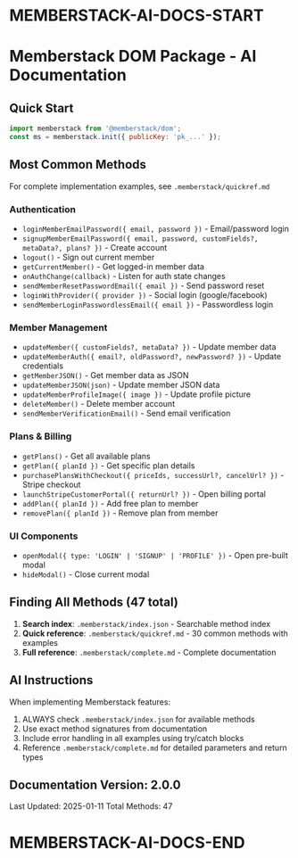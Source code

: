 # MEMBERSTACK-AI-DOCS-START

# Memberstack DOM Package - AI Documentation

## Quick Start
```javascript
import memberstack from '@memberstack/dom';
const ms = memberstack.init({ publicKey: 'pk_...' });
```

## Most Common Methods

For complete implementation examples, see `.memberstack/quickref.md`

### Authentication
- `loginMemberEmailPassword({ email, password })` - Email/password login
- `signupMemberEmailPassword({ email, password, customFields?, metaData?, plans? })` - Create account
- `logout()` - Sign out current member
- `getCurrentMember()` - Get logged-in member data
- `onAuthChange(callback)` - Listen for auth state changes
- `sendMemberResetPasswordEmail({ email })` - Send password reset
- `loginWithProvider({ provider })` - Social login (google/facebook)
- `sendMemberLoginPasswordlessEmail({ email })` - Passwordless login

### Member Management
- `updateMember({ customFields?, metaData? })` - Update member data
- `updateMemberAuth({ email?, oldPassword?, newPassword? })` - Update credentials
- `getMemberJSON()` - Get member data as JSON
- `updateMemberJSON(json)` - Update member JSON data
- `updateMemberProfileImage({ image })` - Update profile picture
- `deleteMember()` - Delete member account
- `sendMemberVerificationEmail()` - Send email verification

### Plans & Billing
- `getPlans()` - Get all available plans
- `getPlan({ planId })` - Get specific plan details
- `purchasePlansWithCheckout({ priceIds, successUrl?, cancelUrl? })` - Stripe checkout
- `launchStripeCustomerPortal({ returnUrl? })` - Open billing portal
- `addPlan({ planId })` - Add free plan to member
- `removePlan({ planId })` - Remove plan from member

### UI Components
- `openModal({ type: 'LOGIN' | 'SIGNUP' | 'PROFILE' })` - Open pre-built modal
- `hideModal()` - Close current modal

## Finding All Methods (47 total)

1. **Search index**: `.memberstack/index.json` - Searchable method index
2. **Quick reference**: `.memberstack/quickref.md` - 30 common methods with examples
3. **Full reference**: `.memberstack/complete.md` - Complete documentation

## AI Instructions

When implementing Memberstack features:
1. ALWAYS check `.memberstack/index.json` for available methods
2. Use exact method signatures from documentation
3. Include error handling in all examples using try/catch blocks
4. Reference `.memberstack/complete.md` for detailed parameters and return types

## Documentation Version: 2.0.0
Last Updated: 2025-01-11
Total Methods: 47

# MEMBERSTACK-AI-DOCS-END
